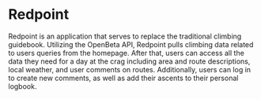 # Redpoint

Redpoint is an application that serves to replace the traditional climbing guidebook. Utilizing the OpenBeta API,
Redpoint pulls climbing data related to users queries from the homepage. After that, users can access all the data they
need for a day at the crag including area and route descriptions, local weather, and user comments on routes.
Additionally, users can log in to create new comments, as well as add their ascents to their personal logbook. 
